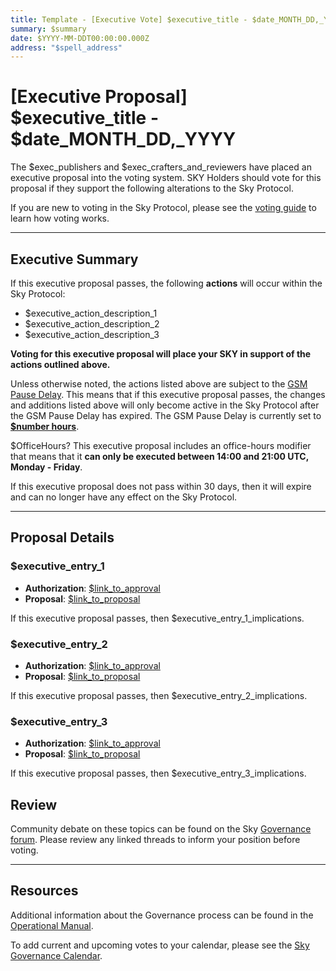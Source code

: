 ```yaml
---
title: Template - [Executive Vote] $executive_title - $date_MONTH_DD,_YYYY
summary: $summary
date: $YYYY-MM-DDT00:00:00.000Z
address: "$spell_address"
---
```


# [Executive Proposal] $executive_title - $date_MONTH_DD,_YYYY

The $exec_publishers and $exec_crafters_and_reviewers have placed an executive proposal into the voting system. SKY Holders should vote for this proposal if they support the following alterations to the Sky Protocol.

If you are new to voting in the Sky Protocol, please see the [voting guide](https://manual.makerdao.com/governance/voting-in-makerdao/on-chain-governance) to learn how voting works.

---

## Executive Summary

If this executive proposal passes, the following **actions** will occur within the Sky Protocol:
- $executive_action_description_1
- $executive_action_description_2
- $executive_action_description_3

**Voting for this executive proposal will place your SKY in support of the actions outlined above.**

Unless otherwise noted, the actions listed above are subject to the [GSM Pause Delay](https://sky-atlas.powerhouse.io/#A.1.8.2.1_Pause_Delay-a98b8227-95f6-4711-9d8d-f52cbc6ad2d0|0db30758e055). This means that if this executive proposal passes, the changes and additions listed above will only become active in the Sky Protocol after the GSM Pause Delay has expired. The GSM Pause Delay is currently set to [**$number hours**](https://sky-atlas.powerhouse.io/#A.1.8.2.1.2_Pause_Delay_Current_Value-09d2514b-3169-4755-a654-2c774456980d|0db30758e055d2d0).

$OfficeHours? This executive proposal includes an office-hours modifier that means that it **can only be executed between 14:00 and 21:00 UTC, Monday - Friday**. 

If this executive proposal does not pass within 30 days, then it will expire and can no longer have any effect on the Sky Protocol.

---

## Proposal Details

### $executive_entry_1

- **Authorization**: [$link_to_approval]()
- **Proposal**: [$link_to_proposal]()

If this executive proposal passes, then $executive_entry_1_implications.

### $executive_entry_2

- **Authorization**: [$link_to_approval]()
- **Proposal**: [$link_to_proposal]()

If this executive proposal passes, then $executive_entry_2_implications.

### $executive_entry_3

- **Authorization**: [$link_to_approval]()
- **Proposal**: [$link_to_proposal]()

If this executive proposal passes, then $executive_entry_3_implications.

## Review

Community debate on these topics can be found on the Sky [Governance forum](https://forum.sky.money/). Please review any linked threads to inform your position before voting.

---

## Resources

Additional information about the Governance process can be found in the [Operational Manual](https://manual.makerdao.com).

To add current and upcoming votes to your calendar, please see the [Sky Governance Calendar](https://manual.makerdao.com/makerdao/calendars/governance-calendar).
